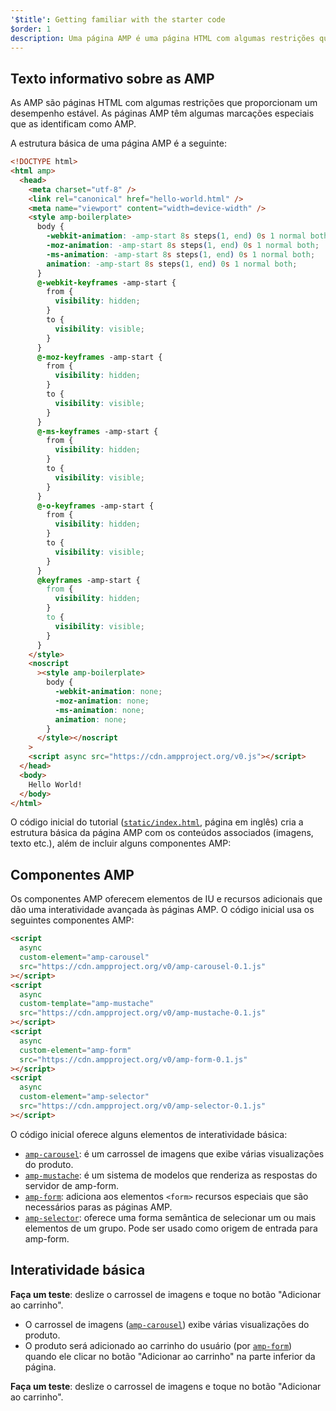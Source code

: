 ```yaml
---
'$title': Getting familiar with the starter code
$order: 1
description: Uma página AMP é uma página HTML com algumas restrições que proporcionam um desempenho estável. As páginas AMP têm algumas marcações especiais que as identificam como AMP.
---
```


## Texto informativo sobre as AMP

As AMP são páginas HTML com algumas restrições que proporcionam um desempenho estável. As páginas AMP têm algumas marcações especiais que as identificam como AMP.

A estrutura básica de uma página AMP é a seguinte:

```html
<!DOCTYPE html>
<html amp>
  <head>
    <meta charset="utf-8" />
    <link rel="canonical" href="hello-world.html" />
    <meta name="viewport" content="width=device-width" />
    <style amp-boilerplate>
      body {
        -webkit-animation: -amp-start 8s steps(1, end) 0s 1 normal both;
        -moz-animation: -amp-start 8s steps(1, end) 0s 1 normal both;
        -ms-animation: -amp-start 8s steps(1, end) 0s 1 normal both;
        animation: -amp-start 8s steps(1, end) 0s 1 normal both;
      }
      @-webkit-keyframes -amp-start {
        from {
          visibility: hidden;
        }
        to {
          visibility: visible;
        }
      }
      @-moz-keyframes -amp-start {
        from {
          visibility: hidden;
        }
        to {
          visibility: visible;
        }
      }
      @-ms-keyframes -amp-start {
        from {
          visibility: hidden;
        }
        to {
          visibility: visible;
        }
      }
      @-o-keyframes -amp-start {
        from {
          visibility: hidden;
        }
        to {
          visibility: visible;
        }
      }
      @keyframes -amp-start {
        from {
          visibility: hidden;
        }
        to {
          visibility: visible;
        }
      }
    </style>
    <noscript
      ><style amp-boilerplate>
        body {
          -webkit-animation: none;
          -moz-animation: none;
          -ms-animation: none;
          animation: none;
        }
      </style></noscript
    >
    <script async src="https://cdn.ampproject.org/v0.js"></script>
  </head>
  <body>
    Hello World!
  </body>
</html>
```

O código inicial do tutorial ([`static/index.html`](https://github.com/googlecodelabs/advanced-interactivity-in-amp/blob/master/static/index.html), página em inglês) cria a estrutura básica da página AMP com os conteúdos associados (imagens, texto etc.), além de incluir alguns componentes AMP:

## Componentes AMP

Os componentes AMP oferecem elementos de IU e recursos adicionais que dão uma interatividade avançada às páginas AMP. O código inicial usa os seguintes componentes AMP:

```html
<script
  async
  custom-element="amp-carousel"
  src="https://cdn.ampproject.org/v0/amp-carousel-0.1.js"
></script>
<script
  async
  custom-template="amp-mustache"
  src="https://cdn.ampproject.org/v0/amp-mustache-0.1.js"
></script>
<script
  async
  custom-element="amp-form"
  src="https://cdn.ampproject.org/v0/amp-form-0.1.js"
></script>
<script
  async
  custom-element="amp-selector"
  src="https://cdn.ampproject.org/v0/amp-selector-0.1.js"
></script>
```

O código inicial oferece alguns elementos de interatividade básica:

- [`amp-carousel`](../../../../documentation/components/reference/amp-carousel.md): é um carrossel de imagens que exibe várias visualizações do produto.
- [`amp-mustache`](../../../../documentation/components/reference/amp-mustache.md): é um sistema de modelos que renderiza as respostas do servidor de amp-form.
- [`amp-form`](../../../../documentation/components/reference/amp-form.md): adiciona aos elementos `<form>` recursos especiais que são necessários paras as páginas AMP.
- [`amp-selector`](../../../../documentation/components/reference/amp-selector.md): oferece uma forma semântica de selecionar um ou mais elementos de um grupo. Pode ser usado como origem de entrada para amp-form.

## Interatividade básica

**Faça um teste**: deslize o carrossel de imagens e toque no botão "Adicionar ao carrinho".

- O carrossel de imagens ([`amp-carousel`](../../../../documentation/components/reference/amp-carousel.md)) exibe várias visualizações do produto.
- O produto será adicionado ao carrinho do usuário (por [`amp-form`](../../../../documentation/components/reference/amp-form.md)) quando ele clicar no botão "Adicionar ao carrinho" na parte inferior da página.

**Faça um teste**: deslize o carrossel de imagens e toque no botão "Adicionar ao carrinho".

